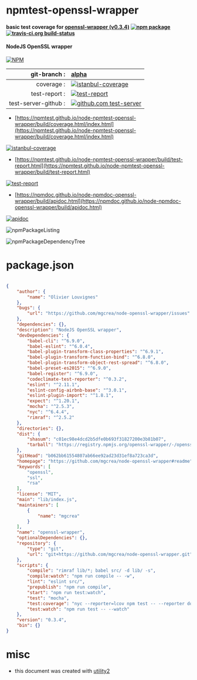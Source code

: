 # npmtest-openssl-wrapper

#### basic test coverage for  [openssl-wrapper (v0.3.4)](https://github.com/mgcrea/node-openssl-wrapper#readme)  [![npm package](https://img.shields.io/npm/v/npmtest-openssl-wrapper.svg?style=flat-square)](https://www.npmjs.org/package/npmtest-openssl-wrapper) [![travis-ci.org build-status](https://api.travis-ci.org/npmtest/node-npmtest-openssl-wrapper.svg)](https://travis-ci.org/npmtest/node-npmtest-openssl-wrapper)

#### NodeJS OpenSSL wrapper

[![NPM](https://nodei.co/npm/openssl-wrapper.png?downloads=true&downloadRank=true&stars=true)](https://www.npmjs.com/package/openssl-wrapper)

| git-branch : | [alpha](https://github.com/npmtest/node-npmtest-openssl-wrapper/tree/alpha)|
|--:|:--|
| coverage : | [![istanbul-coverage](https://npmtest.github.io/node-npmtest-openssl-wrapper/build/coverage.badge.svg)](https://npmtest.github.io/node-npmtest-openssl-wrapper/build/coverage.html/index.html)|
| test-report : | [![test-report](https://npmtest.github.io/node-npmtest-openssl-wrapper/build/test-report.badge.svg)](https://npmtest.github.io/node-npmtest-openssl-wrapper/build/test-report.html)|
| test-server-github : | [![github.com test-server](https://npmtest.github.io/node-npmtest-openssl-wrapper/GitHub-Mark-32px.png)](https://npmtest.github.io/node-npmtest-openssl-wrapper/build/app/index.html) | | build-artifacts : | [![build-artifacts](https://npmtest.github.io/node-npmtest-openssl-wrapper/glyphicons_144_folder_open.png)](https://github.com/npmtest/node-npmtest-openssl-wrapper/tree/gh-pages/build)|

- [https://npmtest.github.io/node-npmtest-openssl-wrapper/build/coverage.html/index.html](https://npmtest.github.io/node-npmtest-openssl-wrapper/build/coverage.html/index.html)

[![istanbul-coverage](https://npmtest.github.io/node-npmtest-openssl-wrapper/build/screenCapture.buildCi.browser.%252Ftmp%252Fbuild%252Fcoverage.lib.html.png)](https://npmtest.github.io/node-npmtest-openssl-wrapper/build/coverage.html/index.html)

- [https://npmtest.github.io/node-npmtest-openssl-wrapper/build/test-report.html](https://npmtest.github.io/node-npmtest-openssl-wrapper/build/test-report.html)

[![test-report](https://npmtest.github.io/node-npmtest-openssl-wrapper/build/screenCapture.buildCi.browser.%252Ftmp%252Fbuild%252Ftest-report.html.png)](https://npmtest.github.io/node-npmtest-openssl-wrapper/build/test-report.html)

- [https://npmdoc.github.io/node-npmdoc-openssl-wrapper/build/apidoc.html](https://npmdoc.github.io/node-npmdoc-openssl-wrapper/build/apidoc.html)

[![apidoc](https://npmdoc.github.io/node-npmdoc-openssl-wrapper/build/screenCapture.buildCi.browser.%252Ftmp%252Fbuild%252Fapidoc.html.png)](https://npmdoc.github.io/node-npmdoc-openssl-wrapper/build/apidoc.html)

![npmPackageListing](https://npmtest.github.io/node-npmtest-openssl-wrapper/build/screenCapture.npmPackageListing.svg)

![npmPackageDependencyTree](https://npmtest.github.io/node-npmtest-openssl-wrapper/build/screenCapture.npmPackageDependencyTree.svg)



# package.json

```json

{
    "author": {
        "name": "Olivier Louvignes"
    },
    "bugs": {
        "url": "https://github.com/mgcrea/node-openssl-wrapper/issues"
    },
    "dependencies": {},
    "description": "NodeJS OpenSSL wrapper",
    "devDependencies": {
        "babel-cli": "^6.9.0",
        "babel-eslint": "^6.0.4",
        "babel-plugin-transform-class-properties": "^6.9.1",
        "babel-plugin-transform-function-bind": "^6.8.0",
        "babel-plugin-transform-object-rest-spread": "^6.8.0",
        "babel-preset-es2015": "^6.9.0",
        "babel-register": "^6.9.0",
        "codeclimate-test-reporter": "^0.3.2",
        "eslint": "^2.11.1",
        "eslint-config-airbnb-base": "^3.0.1",
        "eslint-plugin-import": "^1.8.1",
        "expect": "^1.20.1",
        "mocha": "^2.5.3",
        "nyc": "^6.4.4",
        "rimraf": "^2.5.2"
    },
    "directories": {},
    "dist": {
        "shasum": "c01ec98e4dcd2b5dfe0b693f31827200e3b81b07",
        "tarball": "https://registry.npmjs.org/openssl-wrapper/-/openssl-wrapper-0.3.4.tgz"
    },
    "gitHead": "b062bb61554807ab66ee92ad23d31ef8a723ca3d",
    "homepage": "https://github.com/mgcrea/node-openssl-wrapper#readme",
    "keywords": [
        "openssl",
        "ssl",
        "rsa"
    ],
    "license": "MIT",
    "main": "lib/index.js",
    "maintainers": [
        {
            "name": "mgcrea"
        }
    ],
    "name": "openssl-wrapper",
    "optionalDependencies": {},
    "repository": {
        "type": "git",
        "url": "git+https://github.com/mgcrea/node-openssl-wrapper.git"
    },
    "scripts": {
        "compile": "rimraf lib/*; babel src/ -d lib/ -s",
        "compile:watch": "npm run compile -- -w",
        "lint": "eslint src/",
        "prepublish": "npm run compile",
        "start": "npm run test:watch",
        "test": "mocha",
        "test:coverage": "nyc --reporter=lcov npm test -- --reporter dot && nyc report",
        "test:watch": "npm run test -- --watch"
    },
    "version": "0.3.4",
    "bin": {}
}
```



# misc
- this document was created with [utility2](https://github.com/kaizhu256/node-utility2)
